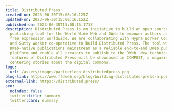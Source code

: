 ```yaml
---
title: Distributed Press
created-on: 2023-06-30T15:08:16.125Z
updated-on: 2023-06-30T15:08:16.152Z
published-on: 2023-06-30T15:08:16.171Z
description: Distributed Press is an initiative to build an open source, no-code
  publishing tool for the World Wide Web and DWeb to empower authors and amplify
  free expression worldwide. We are collaborating with Hypha Worker Cooperative
  and Sutty worker co-operative to build Distributed Press. The tool will take
  DWeb-native publications mainstream as a reliable end-to-end DWeb publishing
  platform and enable all creators to publish to the DWeb. New technical
  features of Distributed Press will be showcased in COMPOST, a magazine
  centering stories about the digital commons.
logo:
  url: /assets/images/partnerlogo_distributedpress.png
blog-link: https://www.ffdweb.org/blog/building-distributed-press-a-publishing-tool-for-the-decentralized-web/
external-link: https://distributed.press/
seo:
  noindex: false
  twitter:title: summary
  twitter:card: summary
---
```

